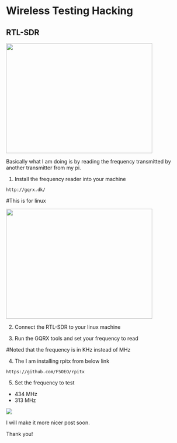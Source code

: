 # Wireless Testing Hacking

## RTL-SDR ##

<img src="https://www.elektor.de/media/catalog/product/cache/121dd0c5ea746ea6981ef71c2a33aab9/r/8/r820t2_rtl2832u_1ppm_tcxo_sma_software_defined_radio_with_dipole_antenna_kit_-_contents.jpg" width="400" height="300" />

Basically what I am doing is by reading the frequency transmitted by another transmitter from my pi.

1. Install the frequency reader into your machine

`http://gqrx.dk/`

#This is for linux

<img src="https://farm9.staticflickr.com/8603/30105972096_5447126eb2_c.jpg" width="400" height="300" />

2. Connect the RTL-SDR to your linux machine

3. Run the GQRX tools and set your frequency to read

#Noted that the frequency is in KHz instead of MHz

4. The I am installing rpitx from below link

`https://github.com/F5OEO/rpitx`

5. Set the frequency to test
- 434 MHz
- 313 MHz

![](https://im5.ezgif.com/tmp/ezgif-5-8e3f120837de.gif)

I will make it more nicer post soon.

Thank you!
